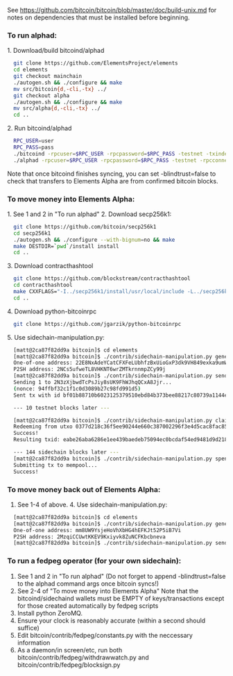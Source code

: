 See https://github.com/bitcoin/bitcoin/blob/master/doc/build-unix.md
for notes on dependencies that must be installed before beginning.

### To run alphad:

1\. Download/build bitcoind/alphad
```bash
  git clone https://github.com/ElementsProject/elements
  cd elements
  git checkout mainchain
  ./autogen.sh && ./configure && make
  mv src/bitcoin{d,-cli,-tx} ../
  git checkout alpha
  ./autogen.sh && ./configure && make
  mv src/alpha{d,-cli,-tx} ../
  cd ..
```
2\. Run bitcoind/alphad
```bash
  RPC_USER=user
  RPC_PASS=pass
  ./bitcoind -rpcuser=$RPC_USER -rpcpassword=$RPC_PASS -testnet -txindex -daemon
  ./alphad -rpcuser=$RPC_USER -rpcpassword=$RPC_PASS -testnet -rpcconnect=127.0.0.1 -rpcconnectport=18332 -tracksidechain=all -txindex -blindtrust=true -daemon
```
  Note that once bitcoind finishes syncing, you can set -blindtrust=false to check that transfers to Elements Alpha are from confirmed bitcoin blocks.

### To move money into Elements Alpha:

1\. See 1 and 2 in "To run alphad"
2\. Download secp256k1:
```bash
  git clone https://github.com/bitcoin/secp256k1
  cd secp256k1
  ./autogen.sh && ./configure --with-bignum=no && make
  make DESTDIR=`pwd`/install install
  cd ..
```
3\. Download contracthashtool
```bash
  git clone https://github.com/blockstream/contracthashtool
  cd contracthashtool
  make CXXFLAGS="-I../secp256k1/install/usr/local/include -L../secp256k1/install/usr/local/lib -static"
  cd ..
```
4\. Download python-bitcoinrpc
```bash
  git clone https://github.com/jgarzik/python-bitcoinrpc
```
5\. Use sidechain-manipulation.py:
```bash
  [matt@2ca87f82dd9a bitcoin]$ cd elements
  [matt@2ca87f82dd9a bitcoin]$ ./contrib/sidechain-manipulation.py generate-one-of-one-multisig sidechain-wallet
  One-of-one address: 22E8NxAdeYCatCFXFeLUbhfzBxUioGxP3dk9VH849exka9umWLkxzRmFFEwsLKR1pjPeE8UZRkVEQ7uab
  P2SH address: 2NCs5ufweTL8VHKNT6wrZMTkrnnmpZCy99j
  [matt@2ca87f82dd9a bitcoin]$ ./contrib/sidechain-manipulation.py send-to-sidechain 2NCs5ufweTL8VHKNT6wrZMTkrnnmpZCy99j 1
  Sending 1 to 2N3zXjbwdTcPsJiy8sUK9FhWJhqQCxA8Jjr...
  (nonce: 94ffbf32c1f1c0d3089b27c98fd991d5)
  Sent tx with id bf01b88710b6023125379510ebd84b373bee88217c80739a1144e5e92b4ee2d0

  --- 10 testnet blocks later ---

  [matt@2ca87f82dd9a bitcoin]$ ./contrib/sidechain-manipulation.py claim-on-sidechain 2NCs5ufweTL8VHKNT6wrZMTkrnnmpZCy99j 94ffbf32c1f1c0d3089b27c98fd991d5 bf01b88710b6023125379510ebd84b373bee88217c80739a1144e5e92b4ee2d0
  Redeeming from utxo 0377d218c36f5ee90244e660c387002296f3e4d5cac8fac8530b07e4d3241ccf:0 (value 21000000, refund 20999999)
  Success!
  Resulting txid: eabe26aba6286e1ee439baedeb75094ec0bcdaf54ed9481d9d2183e8a6424755

  --- 144 sidechain blocks later ---
  [matt@2ca87f82dd9a bitcoin]$ ./contrib/sidechain-manipulation.py spend-from-claim eabe26aba6286e1ee439baedeb75094ec0bcdaf54ed9481d9d2183e8a6424755 22E8NxAdeYCatCFXFeLUbhfzBxUioGxP3dk9VH849exka9umWLkxzRmFFEwsLKR1pjPeE8UZRkVEQ7uab
  Submitting tx to mempool...
  Success!
```

### To move money back out of Elements Alpha:

  1. See 1-4 of above.
4\. Use sidechain-manipulation.py:
```bash
  [matt@2ca87f82dd9a bitcoin]$ cd elements
  [matt@2ca87f82dd9a bitcoin]$ ./contrib/sidechain-manipulation.py generate-one-of-one-multisig mainchain-wallet
  One-of-one address: mm8UW9YsjeHoVhXbHG4hEFKJt52P5iB7Vi
  P2SH address: 2MzqiCCUwtKKEV9Kxiyvk8ZuNCFKbcbneva
  [matt@2ca87f82dd9a bitcoin]$ ./contrib/sidechain-manipulation.py send-to-mainchain 2MzqiCCUwtKKEV9Kxiyvk8ZuNCFKbcbneva 1
```

### To run a fedpeg operator (for your own sidechain):
  1. See 1 and 2 in "To run alphad" (Do not forget to append -blindtrust=false to the alphad command args once bitcoin syncs!)
  2. See 2-4 of "To move money into Elements Alpha"
 Note that the bitcoind/sidechaind wallets must be EMPTY of keys/transactions except for those created automatically by fedpeg scripts
  3. Install python ZeroMQ.
  4. Ensure your clock is reasonably accurate (within a second should suffice)
  5. Edit bitcoin/contrib/fedpeg/constants.py with the neccessary information
  6. As a daemon/in screen/etc, run both bitcoin/contrib/fedpeg/withdrawwatch.py and bitcoin/contrib/fedpeg/blocksign.py

